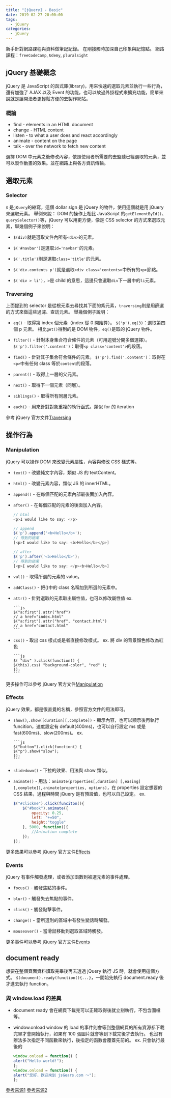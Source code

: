 ```yaml
---
title: "[jQuery] - Basic"
date: 2019-02-27 20:00:00
tags:
  - jQuery
categories:
  - jQuery
---
```


新手針對網路課程與資料做筆記記錄。
在剛接觸時加深自己印象與記憶點。
網路課程：`freeCodeCamp`, `Udemy`, `pluralsight`

## jQuery 基礎概念

jQuery 是 JavaScript 的函式庫(library)，用來快速的選取元素並執行一些行為，還有加強了 AJAX 以及 Event 的功能，也可以故過外掛程式來擴充功能，簡單來說就是讓開法者更輕鬆方便的去製作網站。

### 概論

- find - elements in an HTML document
- change - HTML content
- listen - to what a user does and react accordingly
- animate - content on the page
- talk - over the network to fetch new content

選擇 DOM 中元素之後修改內容，依照使用者所需要的去監聽已經選取的元素，並可以製作動畫的效果。並在網路上與各方資訊傳輸。

## 選取元素

### Selector

`$` 是`jQuery`的縮寫，這個 dollar sign 是 jQuery 的物件，使用這個就是用 jQuery 來選取元素。
舉例來說：
DOM 的操作上相比 JavaScript 的`getElementById()`、`querySelector()`等，jQuery 可以用更方便，像是 CSS selector 的方式來選取元素，舉幾個例子來說明：

- `$(div)`就是選取文件內所有`<div>`的元素。

- `$('#navbar')`是選取`id='navbar'`的元素。

- `$('.title')`則是選取`class='title'`的元素。

- `$('div.contents p')`就是選取`<div class='contents>`中所有的`<p>`節點。

- `$('div > li')`，`>`是 child 的意思，這邊只會選取`div`下一層中的`li`元素。

### Traversing

上面提到的 selector 是從根元素去尋找其下面的紫元素，`traversing`則是用篩選的方式來做這些過濾、查訪元素。
舉幾個例子說明：

- `eq()` - 取得第 index 個元素（index 從 0 開始算）。
  `$('p').eq(3)`：選取第四個 p 元素。
  相比`get()`得到的是 DOM 物件，`eq()`是取的 jQuery 物件。

- `filter()` - 針對本身集合符合條件的元素（可用逗號分開多個選擇）。
  `$('p').filter('.content')`：取得`<p class='content'>`的段落。

- `find()` - 針對其子集合符合條件的元素。
  `$('p').find('.content')`：取得在`<p>`中有任何 class 等於`content`的段落。

- `parent()` - 取得上一層的父元素。

- `next()` - 取得下一個元素（同層）。

- `siblings()` - 取得所有同層元素。

- `each()` - 用來針對對象重複的執行函式。類似 for 的 iteration

參考 jQuery 官方文件[Traversing](https://api.jquery.com/category/traversing/)

## 操作行為

### Manipulation

jQuery 可以操作 DOM 來改變元素屬性，內容與修改 CSS 樣式等。

- `text()` - 改變純文字內容，類似 JS 的 textContent。

- `html()` - 改變元素內容，類似 JS 的 innerHTML。

- `append()` - 在每個匹配的元素內部最後面加入內容。

- `after()` - 在每個匹配的元素的後面加入內容。

  ```js
  // html
  <p>I would like to say: </p>

  // append
  $('p').append('<b>Hello</b>');
  // 得到的結果
  [<p>I would like to say: <b>Hello</b></p>]

  // after
  $('p').after('<b>Hello</b>');
  // 得到的結果
  [<p>I would like to say: </p><b>Hello</b>]
  ```

- `val()` - 取得所選的元素的 value。

- `addClass()` - 把()中的 class 名稱加到所選的元素中。

- `attr()` - 針對選取的元素取出屬性值，也可以修改屬性值
  ex.

      ```js
      $("a:first").attr("href")
      // a href="index.html"
      $("a:first").attr("href", "contact.html")
      // a href="contact.html"
      ```

- `css()` - 取出 css 樣式或是者直接修改樣式。
  ex. 將 div 的背景顏色修改為紅色

      ```js
      $( "div" ).click(function() {
      $(this).css( "background-color", "red" );
      });
      ```

更多操作可以參考 jQuery 官方文件[Manipulation](https://api.jquery.com/category/manipulation/)

### Effects

jQuery 效果，都是很直覺的名稱，參照官方文件的用法即可。

- `show()`,`.show([duration][,complete])` - 顯示內容，也可以顯示後再執行 funcition，速度設定有 default(400ms)，也可以自行設定 ms 或是 fast(600ms)、slow(200ms)。
  ex.

      ```js
      $("button").click(function() {
      $("p").show("slow");
      });
      ```

- `slidedown()` - 下拉的效果、用法與 show 類似。

- `animate()` - 用法：`animate(properties[,duration] [,easing] [,complete])`, `animate(properties, options)`，在 properties 設定想要的 CSS 結果，過程與時間 jQuery 是有預設值，也可以自己設定。
  ex.

  ```js
  $("#clickme").click(funciton(){
      $("#book").animate({
          opacity: 0.25,
          left: "+=50",
          height:"toggle"
      }, 5000, function(){
          //Animation complete
      });
  });
  ```

更多效果可以參考 jQuery 官方文件[Effects](https://api.jquery.com/category/effects/)

### Events

jQuery 有事件觸發處理，或者添加函數到被選元素的事件處理。

- `focus()` - 觸發焦點的事件。

- `blur()` - 觸發失去焦點的事件。

- `click()` - 觸發點擊事件。

- `change()` - 當所選則的區域中有發生變話時觸發。

- `mouseover()` - 當滑鼠移動到選取區域時觸發。

更多事件可以參考 jQuery 官方文件[Events](http://api.jquery.com/category/events/)

## document ready

想要在整個頁面資料讀取完畢後再去透過 jQuery 執行 JS 時，就會使用這個方式。
`$(document).ready(function(){...}`，一開始先執行 document.ready 後才進去執行 function。

### 與 window.load 的差異

- document ready
  會在網頁下載完可以正確取得後就立刻執行，不包含圖檔等。
- window.onload
  window 的 load 的事件則會等到整個網頁的所有資源都下載完畢才會開始執行，如果有 100 張圖片就會等到下載完後才去執行。
  也沒有辦法多次指定不同函數來執行，後指定的函數會覆蓋先前的。
    ex. 只會執行最後的

    ```js
    window.onload = function() {
    alert("Hello world!");
    };
    window.onload = function() {
    alert("您好，歡迎來到 jsGears.com ～");
    };
    ```

[參考來源1](http://jsgears.com/thread-63-1-1.html)
[參考來源2](https://blog.miniasp.com/post/2010/07/24/jQuery-ready-vs-load-vs-window-onload-event)